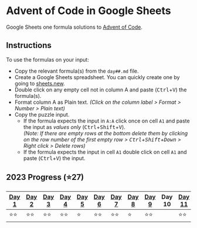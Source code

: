 # Advent of Code in Google Sheets
Google Sheets one formula solutions to [Advent of Code](https://adventofcode.com/).

## Instructions

To use the formulas on your input:
- Copy the relevant formula(s) from the `day##.md` file.
- Create a Google Sheets spreadsheet. You can quickly create one by going to [sheets.new](https://sheets.new).
- Double click on any empty cell not in column A and paste (<kbd>Ctrl</kbd>+<kbd>V</kbd>) the formula(s).
- Format column A as Plain text. _(Click on the column label > Format > Number > Plain text)_
- Copy the puzzle input.
    - If the formula expects the input in `A:A` click once on cell `A1` and paste the input as _values only_ (<kbd>Ctrl</kbd>+<kbd>Shift</kbd>+<kbd>V</kbd>). <br> _(Note: If there are empty rows at the bottom delete them by clicking on the row number of the first empty row > <kbd>Ctrl</kbd>+<kbd>Shift</kbd>+<kbd>Down</kbd> > Right click > Delete rows)_
    - If the formula expects the input in cell `A1` double click on cell `A1` and paste (<kbd>Ctrl</kbd>+<kbd>V</kbd>) the input.

## 2023 Progress (⭐27)

| [Day 1](https://github.com/z-iad/advent-of-code-gs/blob/main/2023/day01.md)|[Day 2](https://github.com/z-iad/advent-of-code-gs/blob/main/2023/day02.md) | [Day 3](https://github.com/z-iad/advent-of-code-gs/blob/main/2023/day03.md) | [Day 4](https://github.com/z-iad/advent-of-code-gs/blob/main/2023/day04.md) | [Day 5](https://github.com/z-iad/advent-of-code-gs/blob/main/2023/day05a.md) | [Day 6](https://github.com/z-iad/advent-of-code-gs/blob/main/2023/day06.md) | [Day 7](https://github.com/z-iad/advent-of-code-gs/blob/main/2023/day07.md) | [Day 8](https://github.com/z-iad/advent-of-code-gs/blob/main/2023/day08a.md) |[Day 9](https://github.com/z-iad/advent-of-code-gs/blob/main/2023/day09.md) |Day 10|[Day 11](https://github.com/z-iad/advent-of-code-gs/blob/main/2023/day11.md) |Day 12|[Day 13](https://github.com/z-iad/advent-of-code-gs/blob/main/2023/day13.md)|[Day 14](https://github.com/z-iad/advent-of-code-gs/blob/main/2023/day14a.md)|[Day 15](https://github.com/z-iad/advent-of-code-gs/blob/main/2023/day15.md)|[Day 16](https://github.com/z-iad/advent-of-code-gs/blob/main/2023/day16a.md)|Day 17|[Day 18](https://github.com/z-iad/advent-of-code-gs/blob/main/2023/day18.md)|[Day 19](https://github.com/z-iad/advent-of-code-gs/blob/main/2023/day19a.md)|
|-|-|-|-|-|-|-|-|-|-|-|-|-|-|-|-|-|-|-|
|⭐⭐|⭐⭐|⭐⭐|⭐⭐|⭐|⭐⭐|⭐⭐|⭐|⭐⭐||⭐⭐||⭐⭐|⭐|⭐⭐|⭐||⭐⭐|⭐|
